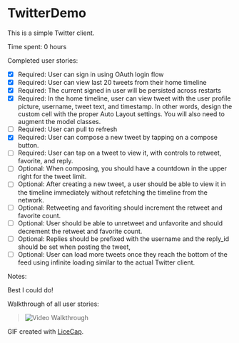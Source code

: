 TwitterDemo
===========

This is a simple Twitter client.

Time spent: 0 hours

Completed user stories:

 * [x] Required: User can sign in using OAuth login flow
 * [x] Required: User can view last 20 tweets from their home timeline
 * [x] Required: The current signed in user will be persisted across restarts
 * [x] Required: In the home timeline, user can view tweet with the user profile picture, username, tweet text, and timestamp.  In other words, design the custom cell with the proper Auto Layout settings.  You will also need to augment the model classes.
 * [ ] Required: User can pull to refresh
 * [x] Required: User can compose a new tweet by tapping on a compose button.
 * [ ] Required: User can tap on a tweet to view it, with controls to retweet, favorite, and reply.
 * [ ] Optional: When composing, you should have a countdown in the upper right for the tweet limit.
 * [ ] Optional: After creating a new tweet, a user should be able to view it in the timeline immediately without refetching the timeline from the network.
 * [ ] Optional: Retweeting and favoriting should increment the retweet and favorite count.
 * [ ] Optional: User should be able to unretweet and unfavorite and should decrement the retweet and favorite count.
 * [ ] Optional: Replies should be prefixed with the username and the reply_id should be set when posting the tweet,
 * [ ] Optional: User can load more tweets once they reach the bottom of the feed using infinite loading similar to the actual Twitter client.

Notes:

Best I could do!

Walkthrough of all user stories:

> ![Video Walkthrough](UserStoriesWeek1.gif)

GIF created with [LiceCap](http://www.cockos.com/licecap/).

